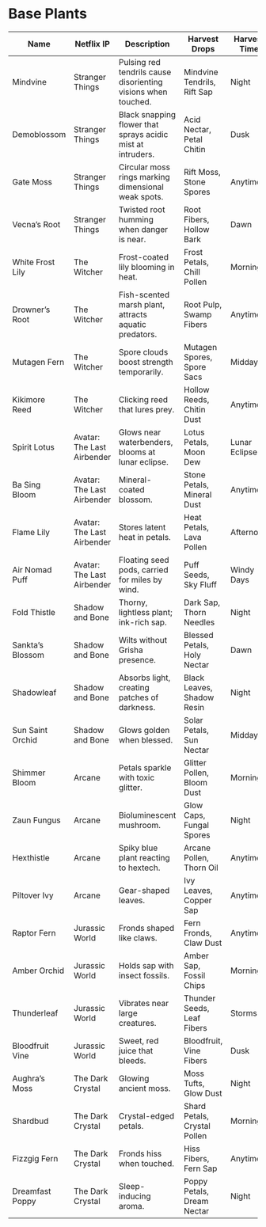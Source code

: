 # Base Plants

| Name | Netflix IP | Description | Harvest Drops | Harvest Time | Possible Hybrids |
| --- | --- | --- | --- | --- | --- |
| Mindvine | Stranger Things | Pulsing red tendrils cause disorienting visions when touched. | Mindvine Tendrils, Rift Sap | Night | — |
| Demoblossom | Stranger Things | Black snapping flower that sprays acidic mist at intruders. | Acid Nectar, Petal Chitin | Dusk | — |
| Gate Moss | Stranger Things | Circular moss rings marking dimensional weak spots. | Rift Moss, Stone Spores | Anytime | — |
| Vecna’s Root | Stranger Things | Twisted root humming when danger is near. | Root Fibers, Hollow Bark | Dawn | — |
| White Frost Lily | The Witcher | Frost-coated lily blooming in heat. | Frost Petals, Chill Pollen | Morning | Frostfire Lily |
| Drowner’s Root | The Witcher | Fish-scented marsh plant, attracts aquatic predators. | Root Pulp, Swamp Fibers | Anytime | Glowroot |
| Mutagen Fern | The Witcher | Spore clouds boost strength temporarily. | Mutagen Spores, Spore Sacs | Midday | Hexfern |
| Kikimore Reed | The Witcher | Clicking reed that lures prey. | Hollow Reeds, Chitin Dust | Anytime | — |
| Spirit Lotus | Avatar: The Last Airbender | Glows near waterbenders, blooms at lunar eclipse. | Lotus Petals, Moon Dew | Lunar Eclipse | Lotus of the Fold |
| Ba Sing Bloom | Avatar: The Last Airbender | Mineral-coated blossom. | Stone Petals, Mineral Dust | Anytime | — |
| Flame Lily | Avatar: The Last Airbender | Stores latent heat in petals. | Heat Petals, Lava Pollen | Afternoon | — |
| Air Nomad Puff | Avatar: The Last Airbender | Floating seed pods, carried for miles by wind. | Puff Seeds, Sky Fluff | Windy Days | Crystal Puff |
| Fold Thistle | Shadow and Bone | Thorny, lightless plant; ink-rich sap. | Dark Sap, Thorn Needles | Night | — |
| Sankta’s Blossom | Shadow and Bone | Wilts without Grisha presence. | Blessed Petals, Holy Nectar | Dawn | — |
| Shadowleaf | Shadow and Bone | Absorbs light, creating patches of darkness. | Black Leaves, Shadow Resin | Night | — |
| Sun Saint Orchid | Shadow and Bone | Glows golden when blessed. | Solar Petals, Sun Nectar | Midday | Sunfire Orchid |
| Shimmer Bloom | Arcane | Petals sparkle with toxic glitter. | Glitter Pollen, Bloom Dust | Morning | Shimmerleaf |
| Zaun Fungus | Arcane | Bioluminescent mushroom. | Glow Caps, Fungal Spores | Night | — |
| Hexthistle | Arcane | Spiky blue plant reacting to hextech. | Arcane Pollen, Thorn Oil | Anytime | — |
| Piltover Ivy | Arcane | Gear-shaped leaves. | Ivy Leaves, Copper Sap | Anytime | — |
| Raptor Fern | Jurassic World | Fronds shaped like claws. | Fern Fronds, Claw Dust | Anytime | — |
| Amber Orchid | Jurassic World | Holds sap with insect fossils. | Amber Sap, Fossil Chips | Morning | Ambervine |
| Thunderleaf | Jurassic World | Vibrates near large creatures. | Thunder Seeds, Leaf Fibers | Storms | Thunder Moss |
| Bloodfruit Vine | Jurassic World | Sweet, red juice that bleeds. | Bloodfruit, Vine Fibers | Dusk | Bloodshade Blossom |
| Aughra’s Moss | The Dark Crystal | Glowing ancient moss. | Moss Tufts, Glow Dust | Night | Glowroot |
| Shardbud | The Dark Crystal | Crystal-edged petals. | Shard Petals, Crystal Pollen | Morning | — |
| Fizzgig Fern | The Dark Crystal | Fronds hiss when touched. | Hiss Fibers, Fern Sap | Anytime | — |
| Dreamfast Poppy | The Dark Crystal | Sleep-inducing aroma. | Poppy Petals, Dream Nectar | Night | — |